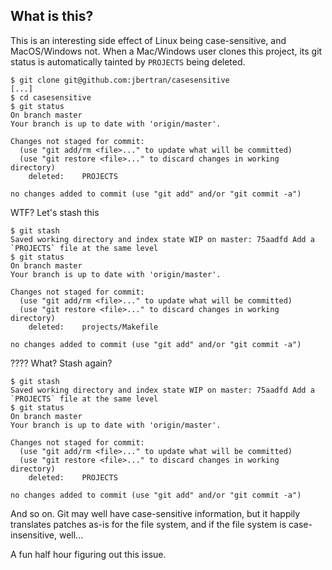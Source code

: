 ## What is this?

This is an interesting side effect of Linux being case-sensitive, and MacOS/Windows not.
When a Mac/Windows user clones this project, its git status is automatically tainted
by `PROJECTS` being deleted.

```
$ git clone git@github.com:jbertran/casesensitive
[...]
$ cd casesensitive
$ git status
On branch master
Your branch is up to date with 'origin/master'.

Changes not staged for commit:
  (use "git add/rm <file>..." to update what will be committed)
  (use "git restore <file>..." to discard changes in working directory)
	deleted:    PROJECTS

no changes added to commit (use "git add" and/or "git commit -a")
```

WTF? Let's stash this

```
$ git stash
Saved working directory and index state WIP on master: 75aadfd Add a `PROJECTS` file at the same level
$ git status
On branch master
Your branch is up to date with 'origin/master'.

Changes not staged for commit:
  (use "git add/rm <file>..." to update what will be committed)
  (use "git restore <file>..." to discard changes in working directory)
	deleted:    projects/Makefile

no changes added to commit (use "git add" and/or "git commit -a")
```

???? What? Stash again?

```
$ git stash
Saved working directory and index state WIP on master: 75aadfd Add a `PROJECTS` file at the same level
$ git status
On branch master
Your branch is up to date with 'origin/master'.

Changes not staged for commit:
  (use "git add/rm <file>..." to update what will be committed)
  (use "git restore <file>..." to discard changes in working directory)
	deleted:    PROJECTS

no changes added to commit (use "git add" and/or "git commit -a")
```

And so on.
Git may well have case-sensitive information, but it happily translates patches as-is for the file system,
and if the file system is case-insensitive, well...

A fun half hour figuring out this issue.
